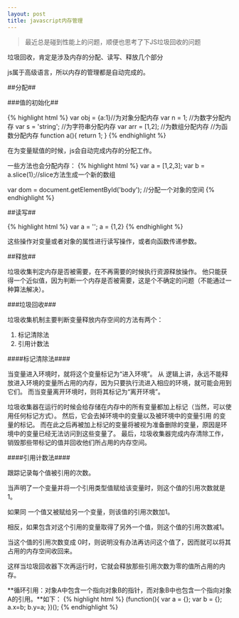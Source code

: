 ```yaml
---
layout: post
title: javascript内存管理
---
```


> 最近总是碰到性能上的问题，顺便也思考了下JS垃圾回收的问题

垃圾回收，肯定是涉及内存的分配、读写、释放几个部分

js属于高级语言，所以内存的管理都是自动完成的。

##分配##

###值的初始化##

{% highlight html %}
var obj = {a:1}//为对象分配内存
var n = 1; //为数字分配内存
var s = 'string'; //为字符串分配内存
var arr = [1,2]; //为数组分配内存
//为函数分配内存
function a(){
  return 1;
}
{% endhighlight %}

在为变量赋值的时候，js会自动完成内存的分配工作。

一些方法也会分配内存：
{% highlight html %}
var a = [1,2,3];
var b = a.slice(1);//slice方法生成一个新的数组

var dom = document.getElementById('body'); //分配一个对象的空间
{% endhighlight %}

##读写##

{% highlight html %}
var a = '';
a = {1,2}
{% endhighlight %}

这些操作对变量或者对象的属性进行读写操作，或者向函数传递参数。

##释放##

垃圾收集判定内存是否被需要，在不再需要的时候执行资源释放操作。
他只能获得一个近似值，因为判断一个内存是否被需要，这是个不确定的问题（不能通过一种算法解决）。

###垃圾回收###

垃圾收集机制主要判断变量释放内存空间的方法有两个：

1. 标记清除法
2. 引用计数法

####标记清除法####

当变量进入环境时，就将这个变量标记为“进入环境”。
从 逻辑上讲，永远不能释放进入环境的变量所占用的内存，因为只要执行流进入相应的环境，就可能会用到它们。
而当变量离开环境时，则将其标记为“离开环境”。

垃圾收集器在运行的时候会给存储在内存中的所有变量都加上标记（当然，可以使用任何标记方式）。
然后，它会去掉环境中的变量以及被环境中的变量引用 的变量的标记。
而在此之后再被加上标记的变量将被视为准备删除的变量，原因是环境中的变量已经无法访问到这些变量了。
最后，垃圾收集器完成内存清除工作， 销毁那些带标记的值并回收他们所占用的内存空间。

####引用计数法####

跟踪记录每个值被引用的次数。

当声明了一个变量并将一个引用类型值赋给该变量时，则这个值的引用次数就是1。

如果同 一个值又被赋给另一个变量，则该值的引用次数加1。

相反，如果包含对这个引用的变量取得了另外一个值，则这个值的引用次数减1。

当这个值的引用次数变成 0时，则说明没有办法再访问这个值了，因而就可以将其占用的内存空间收回来。

这样当垃圾回收器下次再运行时，它就会释放那些引用次数为零的值所占用的内存。

**循环引用：对象A中包含一个指向对象B的指针，而对象B中也包含一个指向对象A的引用。**如下：
{% highlight html %}
(function(){
  var a = {};
  var b = {};
  a.x=b;
  b.y=a;
})();
{% endhighlight %}
